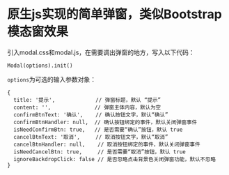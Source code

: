# 原生js实现的简单弹窗，类似Bootstrap模态窗效果

引入modal.css和modal.js，在需要调出弹窗的地方，写入以下代码：

```
Modal(options).init()
```

`options`为可选的输入参数对象：

```
{
  title: '提示',             // 弹窗标题，默认 “提示”
  content: '',              // 弹窗主体内容，默认为空
  confirmBtnText: '确认',    // 确认按钮文字，默认“确认”
  confirmBtnHandler: null,  // 确认按钮绑定的事件，默认关闭弹窗事件
  isNeedConfirmBtn: true,   // 是否需要“确认”按钮，默认 true
  cancelBtnText: '取消',     // 取消按钮文字，默认“取消”
  cancelBtnHandler: null,    // 取消按钮绑定的事件，默认关闭弹窗事件
  isNeedCancelBtn: true,     // 是否需要“取消”按钮，默认 true
  ignoreBackdropClick: false // 是否忽略点击背景色关闭弹窗功能，默认不忽略
}
```

